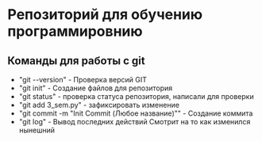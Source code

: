 # Репозиторий для обучению программировнию
## Команды для работы с git
- "git  --version" - Проверка версий GIT
- "git init" - Создание файлов для репозитория
- "git status" - проверка статуса репозитория, написали для проверки
- "git add 3_sem.py" - зафиксировать изменение
- "git commit -m "Init Commit (Любое название)"" - Создание коммита
- "git log" - Вывод последних действий
Смотрит на то как изменился нынешний 